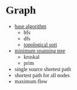 # <font face="Consolas">  Graph
- [base algorithm](../graph/base)
  - bfs
  - dfs
  - [topological sort](../graph/base/Topological-sort)
- [minimum spanning tree](../graph/MST)
  - kruskal
  - prim
- single source shortest path
- shortest path for all nodes
- maximum flow
</font>